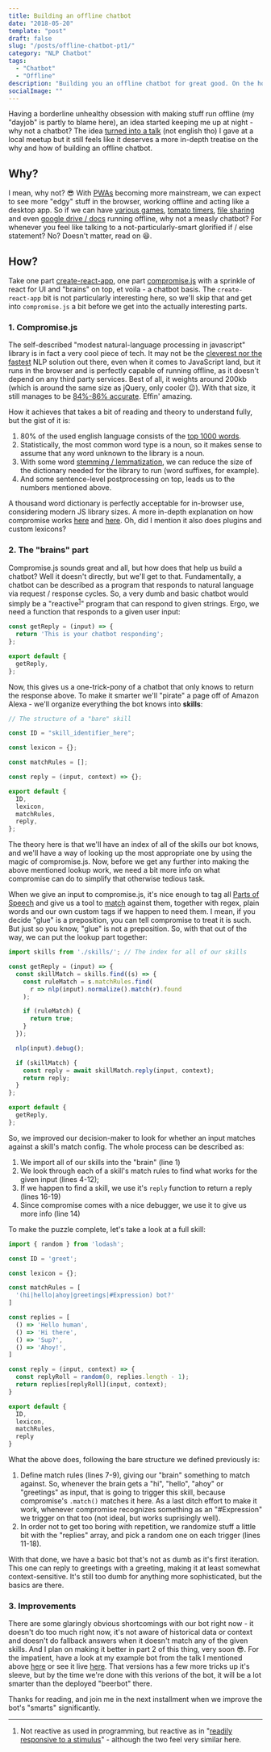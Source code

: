 ```yaml
---
title: Building an offline chatbot
date: "2018-05-20"
template: "post"
draft: false
slug: "/posts/offline-chatbot-pt1/"
category: "NLP Chatbot"
tags:
  - "Chatbot"
  - "Offline"
description: "Building you an offline chatbot for great good. On the how, why and the possibilities when it comes to building such things."
socialImage: ""
---
```


Having a borderline unhealthy obsession with making stuff run offline (my "dayjob" is partly to blame here), an idea started keeping me up at night - why not a chatbot? The idea [turned into a talk](https://www.youtube.com/watch?v=tJLIzsR9QZI) (not english tho) I gave at a local meetup but it still feels like it deserves a more in-depth treatise on the why and how of building an offline chatbot.

## Why?

I mean, why not? 😎 With [PWAs](https://en.wikipedia.org/wiki/Progressive_Web_Apps) becoming more mainstream, we can expect to see more "edgy" stuff in the browser, working offline and acting like a desktop app. So if we can have [various games](https://outweb.io/), [tomato timers](https://tomatoes.work/), [file sharing](https://onedoes.github.io/snapdrop/) and even [google drive / docs](https://drive.google.com) running offline, why not a measly chatbot? For whenever you feel like talking to a not-particularly-smart glorified if / else statement? No? Doesn't matter, read on 😆.

## How?

Take one part [create-react-app](https://github.com/facebook/create-react-app), one part [compromise.js](http://compromise.cool/) with a sprinkle of react for UI and "brains" on top, et voila - a chatbot basis. The `create-react-app` bit is not particularly interesting here, so we'll skip that and get into `compromise.js` a bit before we get into the actually interesting parts.

### 1. Compromise.js

The self-described "modest natural-language processing in javascript" library is in fact a very cool piece of tech. It may not be the [cleverest nor the fastest](https://github.com/spencermountain/compromise/wiki/Justification) NLP solution out there, even when it comes to JavaScript land, but it runs in the browser and is perfectly capable of running offline, as it doesn't depend on any third party services. Best of all, it weights around 200kb (which is around the same size as jQuery, only cooler 😉). With that size, it still manages to be [84%-86% accurate](https://github.com/spencermountain/compromise/wiki/Accuracy). Effin' amazing. 

How it achieves that takes a bit of reading and theory to understand fully, but the gist of it is: 

1. 80% of the used english language consists of the [top 1000 words](https://github.com/spencermountain/compromise/wiki/Justification#justification).
2. Statistically, the most common word type is a noun, so it makes sense to assume that any word unknown to the library is a noun.
3. With some word [stemming / lemmatization](https://en.wikipedia.org/wiki/Stemming), we can reduce the size of the dictionary needed for the library to run (word suffixes, for example).
4. And some sentence-level postprocessing on top, leads us to the numbers mentioned above.

A thousand word dictionary is perfectly acceptable for in-browser use, considering modern JS library sizes. A more in-depth explanation on how compromise works [here](http://compromise.cool/) and [here](https://github.com/spencermountain/compromise/wiki/How-it-Works). Oh, did I mention it also does plugins and custom lexicons?

### 2. The "brains" part

Compromise.js sounds great and all, but how does that help us build a chatbot? Well it doesn't directly, but we'll get to that. Fundamentally, a chatbot can be described as a program that responds to natural language via request / response cycles. So, a very dumb and basic chatbot would simply be a "reactive<sup>[1](#1)</sup>" program that can respond to given strings. Ergo, we need a function that responds to a given user input:

```js
const getReply = (input) => {
  return 'This is your chatbot responding';
};

export default {
  getReply,
};
```

Now, this gives us a one-trick-pony of a chatbot that only knows to return the response above. To make it smarter we'll "pirate" a page off of Amazon Alexa - we'll organize everything the bot knows into __skills__: 

```js
// The structure of a "bare" skill

const ID = "skill_identifier_here";

const lexicon = {};

const matchRules = [];

const reply = (input, context) => {};

export default {
  ID,
  lexicon,
  matchRules,
  reply,
};
```

The theory here is that we'll have an index of all of the skills our bot knows, and we'll have a way of looking up the most appropriate one by using the magic of compromise.js. Now, before we get any further into making the above mentioned lookup work, we need a bit more info on what compromise can do to simplify that otherwise tedious task. 

When we give an input to compromise.js, it's nice enough to tag all [Parts of Speech](https://github.com/spencermountain/compromise/wiki/Part-of-Speech-Tagging) and give us a tool to [match](https://github.com/spencermountain/compromise/wiki/Match-Syntax) against them, together with regex, plain words and our own custom tags if we happen to need them. I mean, if you decide "glue" is a preposition, you can tell compromise to treat it is such. But just so you know, "glue" is not a preposition.
So, with that out of the way, we can put the lookup part together:

```js
import skills from './skills/'; // The index for all of our skills

const getReply = (input) => {
  const skillMatch = skills.find((s) => {
    const ruleMatch = s.matchRules.find(
      r => nlp(input).normalize().match(r).found
    );

    if (ruleMatch) {
      return true;
    }
  });

  nlp(input).debug();

  if (skillMatch) {
    const reply = await skillMatch.reply(input, context);
    return reply;
  }
};

export default {
  getReply,
};
```

So, we improved our decision-maker to look for whether an input matches against a skill's match config. The whole process can be described as:

1. We import all of our skills into the "brain" (line 1)
2. We look through each of a skill's match rules to find what works for the given input (lines 4-12);
3. If we happen to find a skill, we use it's `reply` function to return a reply (lines 16-19)
4. Since compromise comes with a nice debugger, we use it to give us more info (line 14)

To make the puzzle complete, let's take a look at a full skill:

```js
import { random } from 'lodash';

const ID = 'greet';

const lexicon = {};

const matchRules = [
  '(hi|hello|ahoy|greetings|#Expression) bot?'
]

const replies = [
  () => 'Hello human',
  () => 'Hi there',
  () => 'Sup?',
  () => 'Ahoy!',
]

const reply = (input, context) => {
  const replyRoll = random(0, replies.length - 1);
  return replies[replyRoll](input, context);
}

export default {
  ID,
  lexicon,
  matchRules,
  reply
}
```

What the above does, following the bare structure we defined previously is:

1. Define match rules (lines 7-9), giving our "brain" something to match against. So, whenever the brain gets a "hi", "hello", "ahoy" or "greetings" as input, that is going to trigger this skill, because compromise's `.match()` matches it here. As a last ditch effort to make it work, whenever compromise recognizes something as an "#Expression" we trigger on that too (not ideal, but works suprisingly well).
2. In order not to get too boring with repetition, we randomize stuff a little bit with the "replies" array, and pick a random one on each trigger (lines 11-18).

With that done, we have a basic bot that's not as dumb as it's first iteration. This one can reply to greetings with a greeting, making it at least somewhat context-sensitive. It's still too dumb for anything more sophisticated, but the basics are there.

### 3. Improvements

There are some glaringly obvious shortcomings with our bot right now - it doesn't do too much right now, it's not aware of historical data or context and doesn't do fallback answers when it doesn't match any of the given skills. And I plan on making it better in part 2 of this thing, very soon 😎. For the impatient, have a look at my example bot from the talk I mentioned above [here](https://github.com/DBozhinovski/beerjs-bot) or see it live [here](https://beerbot.darko.io/). That versions has a few more tricks up it's sleeve, but by the time we're done with this verions of the bot, it will be a lot smarter than the deployed "beerbot" there.


Thanks for reading, and join me in the next installment when we improve the bot's "smarts" significantly.

----------------

1. <span id="1"></span> Not reactive as used in programming, but reactive as in "[readily responsive to a stimulus](https://www.merriam-webster.com/dictionary/reactive)" - although the two feel very similar here.